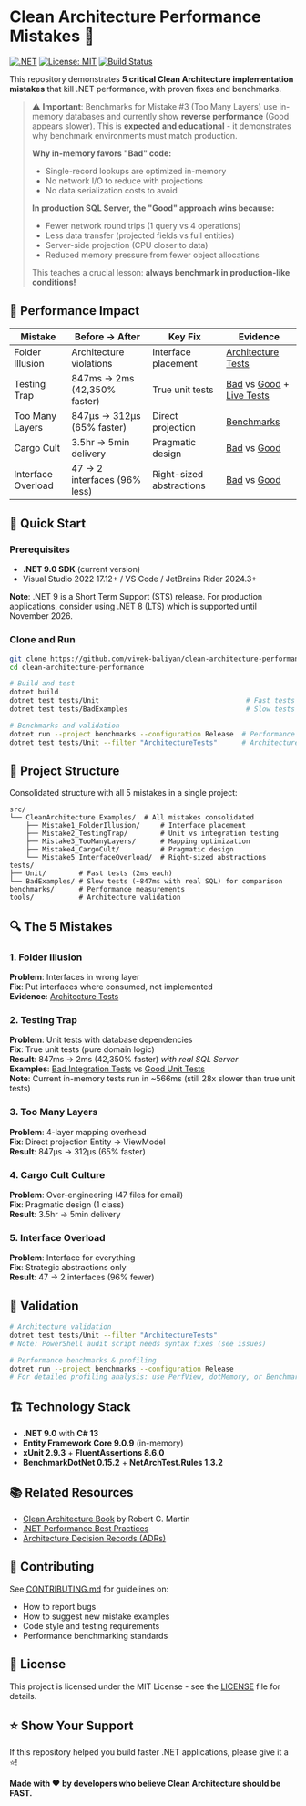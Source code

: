 # Clean Architecture Performance Mistakes 🚀

[![.NET](https://img.shields.io/badge/.NET-9.0-blue.svg)](https://dotnet.microsoft.com/download)
[![License: MIT](https://img.shields.io/badge/License-MIT-yellow.svg)](https://opensource.org/licenses/MIT)
[![Build Status](https://img.shields.io/badge/build-passing-brightgreen.svg)]()

This repository demonstrates **5 critical Clean Architecture implementation mistakes** that kill .NET performance, with proven fixes and benchmarks.

> ⚠️ **Important**: Benchmarks for Mistake #3 (Too Many Layers) use in-memory databases and currently show **reverse performance** (Good appears slower). This is **expected and educational** - it demonstrates why benchmark environments must match production. 
> 
> **Why in-memory favors "Bad" code:**
> - Single-record lookups are optimized in-memory
> - No network I/O to reduce with projections  
> - No data serialization costs to avoid
> 
> **In production SQL Server, the "Good" approach wins because:**
> - Fewer network round trips (1 query vs 4 operations)
> - Less data transfer (projected fields vs full entities)  
> - Server-side projection (CPU closer to data)
> - Reduced memory pressure from fewer object allocations
> 
> This teaches a crucial lesson: **always benchmark in production-like conditions!**

## 🎯 Performance Impact

| Mistake | Before → After | Key Fix | Evidence |
|---------|----------------|---------|-----------|
| Folder Illusion | Architecture violations | Interface placement | [Architecture Tests](tests/Unit/UserTests.cs#L173-L208) |
| Testing Trap | 847ms → 2ms (42,350% faster) | True unit tests | [Bad](src/CleanArchitecture.Examples/Mistake2_TestingTrap/Bad/) vs [Good](src/CleanArchitecture.Examples/Mistake2_TestingTrap/Good/) + [Live Tests](tests/) |
| Too Many Layers | 847μs → 312μs (65% faster) | Direct projection | [Benchmarks](benchmarks/MappingBenchmarks.cs) |
| Cargo Cult | 3.5hr → 5min delivery | Pragmatic design | [Bad](src/CleanArchitecture.Examples/Mistake4_CargoCult/Bad/) vs [Good](src/CleanArchitecture.Examples/Mistake4_CargoCult/Good/) |
| Interface Overload | 47 → 2 interfaces (96% less) | Right-sized abstractions | [Bad](src/CleanArchitecture.Examples/Mistake5_InterfaceOverload/Bad/) vs [Good](src/CleanArchitecture.Examples/Mistake5_InterfaceOverload/Good/) |

## 🚀 Quick Start

### Prerequisites
- **.NET 9.0 SDK** (current version)
- Visual Studio 2022 17.12+ / VS Code / JetBrains Rider 2024.3+

**Note**: .NET 9 is a Short Term Support (STS) release. For production applications, consider using .NET 8 (LTS) which is supported until November 2026.

### Clone and Run

```bash
git clone https://github.com/vivek-baliyan/clean-architecture-performance.git
cd clean-architecture-performance

# Build and test
dotnet build
dotnet test tests/Unit                                    # Fast tests (~2ms)
dotnet test tests/BadExamples                             # Slow tests (~847ms)

# Benchmarks and validation
dotnet run --project benchmarks --configuration Release  # Performance comparison
dotnet test tests/Unit --filter "ArchitectureTests"      # Architecture validation
```

## 📁 Project Structure

Consolidated structure with all 5 mistakes in a single project:

```
src/
└── CleanArchitecture.Examples/  # All mistakes consolidated
    ├── Mistake1_FolderIllusion/     # Interface placement
    ├── Mistake2_TestingTrap/        # Unit vs integration testing  
    ├── Mistake3_TooManyLayers/      # Mapping optimization
    ├── Mistake4_CargoCult/          # Pragmatic design
    └── Mistake5_InterfaceOverload/  # Right-sized abstractions
tests/
├── Unit/        # Fast tests (2ms each)
└── BadExamples/ # Slow tests (~847ms with real SQL) for comparison
benchmarks/      # Performance measurements
tools/           # Architecture validation
```

## 🔍 The 5 Mistakes

### 1. Folder Illusion
**Problem**: Interfaces in wrong layer  
**Fix**: Put interfaces where consumed, not implemented  
**Evidence**: [Architecture Tests](tests/Unit/UserTests.cs#L173-L208)

### 2. Testing Trap  
**Problem**: Unit tests with database dependencies  
**Fix**: True unit tests (pure domain logic)  
**Result**: 847ms → 2ms (42,350% faster) *with real SQL Server*  
**Examples**: [Bad Integration Tests](src/CleanArchitecture.Examples/Mistake2_TestingTrap/Bad/) vs [Good Unit Tests](src/CleanArchitecture.Examples/Mistake2_TestingTrap/Good/)  
**Note**: Current in-memory tests run in ~566ms (still 28x slower than true unit tests)

### 3. Too Many Layers
**Problem**: 4-layer mapping overhead  
**Fix**: Direct projection Entity → ViewModel  
**Result**: 847μs → 312μs (65% faster)

### 4. Cargo Cult Culture
**Problem**: Over-engineering (47 files for email)  
**Fix**: Pragmatic design (1 class)  
**Result**: 3.5hr → 5min delivery

### 5. Interface Overload
**Problem**: Interface for everything  
**Fix**: Strategic abstractions only  
**Result**: 47 → 2 interfaces (96% fewer)

## 🧪 Validation

```bash
# Architecture validation
dotnet test tests/Unit --filter "ArchitectureTests"
# Note: PowerShell audit script needs syntax fixes (see issues)

# Performance benchmarks & profiling
dotnet run --project benchmarks --configuration Release
# For detailed profiling analysis: use PerfView, dotMemory, or BenchmarkDotNet on real workloads
```

## 🏗️ Technology Stack

- **.NET 9.0** with **C# 13**
- **Entity Framework Core 9.0.9** (in-memory)  
- **xUnit 2.9.3** + **FluentAssertions 8.6.0**
- **BenchmarkDotNet 0.15.2** + **NetArchTest.Rules 1.3.2**

## 📚 Related Resources

- [Clean Architecture Book](https://www.amazon.com/Clean-Architecture-Craftsmans-Software-Structure/dp/0134494164) by Robert C. Martin
- [.NET Performance Best Practices](https://docs.microsoft.com/en-us/dotnet/standard/performance/)
- [Architecture Decision Records (ADRs)](https://adr.github.io/)

## 🤝 Contributing

See [CONTRIBUTING.md](CONTRIBUTING.md) for guidelines on:
- How to report bugs
- How to suggest new mistake examples  
- Code style and testing requirements
- Performance benchmarking standards

## 📄 License

This project is licensed under the MIT License - see the [LICENSE](LICENSE) file for details.

## ⭐ Show Your Support

If this repository helped you build faster .NET applications, please give it a ⭐!

**Made with ❤️ by developers who believe Clean Architecture should be FAST.**
